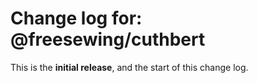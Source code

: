 # Change log for: @freesewing/cuthbert



This is the **initial release**, and the start of this change log.



